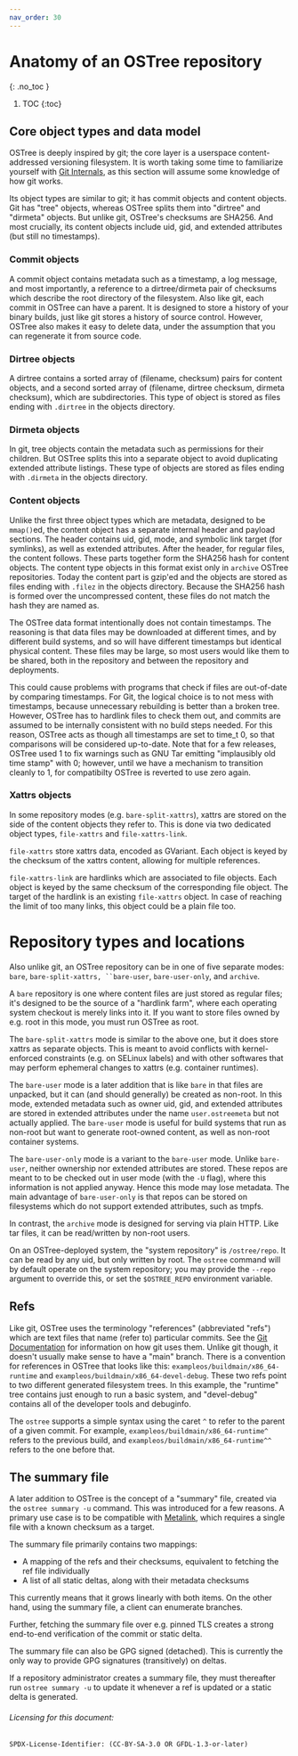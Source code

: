 ```yaml
---
nav_order: 30
---
```


# Anatomy of an OSTree repository
{: .no_toc }

1. TOC
{:toc}

## Core object types and data model

OSTree is deeply inspired by git; the core layer is a userspace
content-addressed versioning filesystem.  It is worth taking some time
to familiarize yourself with
[Git Internals](http://git-scm.com/book/en/Git-Internals), as this
section will assume some knowledge of how git works.

Its object types are similar to git; it has commit objects and content
objects.  Git has "tree" objects, whereas OSTree splits them into
"dirtree" and "dirmeta" objects.  But unlike git, OSTree's checksums
are SHA256.  And most crucially, its content objects include uid, gid,
and extended attributes (but still no timestamps).

### Commit objects

A commit object contains metadata such as a timestamp, a log
message, and most importantly, a reference to a
dirtree/dirmeta pair of checksums which describe the root
directory of the filesystem.
Also like git, each commit in OSTree can have a parent.  It is
designed to store a history of your binary builds, just like git
stores a history of source control.  However, OSTree also makes
it easy to delete data, under the assumption that you can
regenerate it from source code.

### Dirtree objects

A dirtree contains a sorted array of (filename, checksum)
pairs for content objects, and a second sorted array of
(filename, dirtree checksum, dirmeta checksum), which are
subdirectories. This type of object is stored as files
ending with `.dirtree` in the objects directory.

### Dirmeta objects

In git, tree objects contain the metadata such as permissions
for their children.  But OSTree splits this into a separate
object to avoid duplicating extended attribute listings.
These type of objects are stored as files ending with `.dirmeta`
in the objects directory.

### Content objects

Unlike the first three object types which are metadata, designed to be
`mmap()`ed, the content object has a separate internal header and
payload sections.  The header contains uid, gid, mode, and symbolic
link target (for symlinks), as well as extended attributes.  After the
header, for regular files, the content follows. These parts together
form the SHA256 hash for content objects. The content type objects in
this format exist only in `archive` OSTree repositories. Today the
content part is gzip'ed and the objects are stored as files ending
with `.filez` in the objects directory. Because the SHA256 hash is
formed over the uncompressed content, these files do not match the
hash they are named as.

The OSTree data format intentionally does not contain timestamps. The reasoning
is that data files may be downloaded at different times, and by different build
systems, and so will have different timestamps but identical physical content.
These files may be large, so most users would like them to be shared, both in
the repository and between the repository and deployments.

This could cause problems with programs that check if files are out-of-date by
comparing timestamps. For Git, the logical choice is to not mess with
timestamps, because unnecessary rebuilding is better than a broken tree.
However, OSTree has to hardlink files to check them out, and commits are assumed
to be internally consistent with no build steps needed. For this reason, OSTree
acts as though all timestamps are set to time_t 0, so that comparisons will be
considered up-to-date.  Note that for a few releases, OSTree used 1 to fix
warnings such as GNU Tar emitting "implausibly old time stamp" with 0; however,
until we have a mechanism to transition cleanly to 1, for compatibilty OSTree
is reverted to use zero again.

### Xattrs objects

In some repository modes (e.g. `bare-split-xattrs`), xattrs are stored on the
side of the content objects they refer to. This is done via two dedicated
object types, `file-xattrs` and `file-xattrs-link`.

`file-xattrs` store xattrs data, encoded as GVariant. Each object is keyed by
the checksum of the xattrs content, allowing for multiple references.

`file-xattrs-link` are hardlinks which are associated to file objects.
Each object is keyed by the same checksum of the corresponding file
object. The target of the hardlink is an existing `file-xattrs` object.
In case of reaching the limit of too many links, this object could be
a plain file too.

# Repository types and locations

Also unlike git, an OSTree repository can be in one of five separate
modes: `bare`, `bare-split-xattrs, ``bare-user`, `bare-user-only`, and
`archive`.

A `bare` repository is one where content files are just stored as regular
files; it's designed to be the source of a "hardlink farm", where each
operating system checkout is merely links into it.  If you want to store files
owned by e.g. root in this mode, you must run OSTree as root.

The `bare-split-xattrs` mode is similar to the above one, but it does store
xattrs as separate objects.  This is meant to avoid conflicts with
kernel-enforced constraints (e.g. on SELinux labels) and with other softwares
that may perform ephemeral changes to xattrs (e.g. container runtimes).

The `bare-user` mode is a later addition that is like `bare` in that
files are unpacked, but it can (and should generally) be created as
non-root.  In this mode, extended metadata such as owner uid, gid, and
extended attributes are stored in extended attributes under the name
`user.ostreemeta` but not actually applied.
The `bare-user` mode is useful for build systems that run as non-root
but want to generate root-owned content, as well as non-root container
systems.

The `bare-user-only` mode is a variant to the `bare-user` mode. Unlike
`bare-user`, neither ownership nor extended attributes are stored. These repos
are meant to to be checked out in user mode (with the `-U` flag), where this
information is not applied anyway. Hence this mode may lose metadata.
The main advantage of `bare-user-only` is that repos can be stored on
filesystems which do not support extended attributes, such as tmpfs.

In contrast, the `archive` mode is designed for serving via plain
HTTP.  Like tar files, it can be read/written by non-root users.

On an OSTree-deployed system, the "system repository" is `/ostree/repo`. It can
be read by any uid, but only written by root. The `ostree` command will by
default operate on the system repository; you may provide the `--repo` argument
to override this, or set the `$OSTREE_REPO` environment variable.

## Refs

Like git, OSTree uses the terminology "references" (abbreviated
"refs") which are text files that name (refer to) particular
commits.  See the
[Git Documentation](https://git-scm.com/book/en/v2/Git-Internals-Git-References)
for information on how git uses them.  Unlike git though, it doesn't
usually make sense to have a "main" branch.  There is a convention
for references in OSTree that looks like this:
`exampleos/buildmain/x86_64-runtime` and
`exampleos/buildmain/x86_64-devel-debug`.  These two refs point to
two different generated filesystem trees.  In this example, the
"runtime" tree contains just enough to run a basic system, and
"devel-debug" contains all of the developer tools and debuginfo.

The `ostree` supports a simple syntax using the caret `^` to refer to
the parent of a given commit.  For example,
`exampleos/buildmain/x86_64-runtime^` refers to the previous build,
and `exampleos/buildmain/x86_64-runtime^^` refers to the one before
that.

## The summary file

A later addition to OSTree is the concept of a "summary" file, created
via the `ostree summary -u` command.  This was introduced for a few
reasons.  A primary use case is to be compatible with
[Metalink](https://en.wikipedia.org/wiki/Metalink), which requires a
single file with a known checksum as a target.

The summary file primarily contains two mappings:

 - A mapping of the refs and their checksums, equivalent to fetching
   the ref file individually
 - A list of all static deltas, along with their metadata checksums

This currently means that it grows linearly with both items.  On the
other hand, using the summary file, a client can enumerate branches.

Further, fetching the summary file over e.g. pinned TLS creates a strong
end-to-end verification of the commit or static delta.

The summary file can also be GPG signed (detached). This is currently
the only way to provide GPG signatures (transitively) on deltas.

If a repository administrator creates a summary file, they must
thereafter run `ostree summary -u` to update it whenever a ref is
updated or a static delta is generated.

###### Licensing for this document:
`SPDX-License-Identifier: (CC-BY-SA-3.0 OR GFDL-1.3-or-later)`
